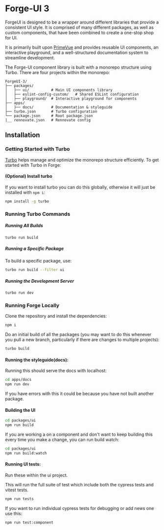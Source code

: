 # Forge-UI 3

ForgeUI
is designed to be a wrapper around different libraries that provide a consistent UI style. It is comprised of many different packages, as well as custom components, that have been combined to create a one-stop shop for UI.

It is primarily built upon [PrimeVue](https://primevue.org/) and provides reusable UI components, an interactive playground, and a well-structured documentation system to streamline development.

The Forge-UI component library is built with a monorepo structure using Turbo. There are four projects within the monorepo:
```
ForgeUI-3/
├── packages/
│   ├── ui/          # Main UI components library
│   ├── eslint-config-custom/   # Shared ESLint configuration
│   ├── playground/  # Interactive playground for components
├── apps/
│   ├── docs/        # Documentation & styleguide
├── turbo.json       # Turbo configuration
└── package.json     # Root package.json
|__ rennovate.json   # Rennovate config
```
## Installation

### Getting Started with Turbo
[Turbo](https://turbo.build/repo/docs) helps manage and optimize the monorepo structure efficiently. To get started with Turbo in Forge:

#### (Optional) Install turbo

If you want to install turbo you can do this globally, otherwise it will just be installed with `npm i`:

```sh
npm install -g turbo
```

### Running Turbo Commands

##### Running All Builds

```sh
turbo run build
```

##### Running a Specific Package
To build a specific package, use:
```sh
turbo run build --filter ui
```

##### Running the Development Server
```sh
turbo run dev
```

### Running Forge Locally
Clone the repository and install the dependencies:
```sh
npm i
```

Do an initial build of all the packages
(you may want to do this whenever you pull a new branch, particularly if there are changes to multiple projects): 
```sh
turbo build
```

#### Running the styleguide(docs):
Running this should serve the docs with localhost:
```sh
cd apps/docs
npm run dev
```

If you have errors with this it could be because you have not built another package.

#### Building the UI
```sh
cd packages/ui
npm run build
```

If you are working a on a component and don't want to keep building this every time you make a change, 
you can run build watch:
```sh
cd packages/ui
npm run build:watch
```

#### Running UI tests:
Run these within the ui project.


This will run the full suite of test which include both the cypress tests and vitest tests.
```sh
npm run tests
```

If you want to run individual cypress tests for debugging or add news one use this:
```sh
npm run test:component
```






